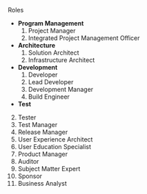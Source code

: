 Roles
- **Program Management**
	1. Project Manager
	2. Integrated Project Management Officer
- **Architecture**
	1. Solution Architect
	2. Infrastructure Architect
- **Development**
	1. Developer
	2. Lead Developer
	3. Development Manager
	4. Build Engineer
- **Test**
2. Tester
3. Test Manager
4. Release Manager
5. User Experience Architect
6. User Education Specialist
7. Product Manager
8. Auditor
9. Subject Matter Expert
10. Sponsor
11. Business Analyst
